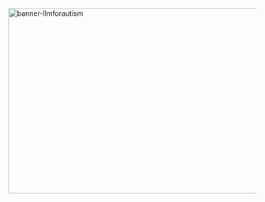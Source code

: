 <img width="1128" height="376" alt="banner-llmforautism" src="https://github.com/user-attachments/assets/c9319656-f27a-478d-9c0d-8f2b85a7431a" />
